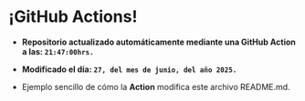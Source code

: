 # ¡GitHub Actions!
* **Repositorio actualizado automáticamente mediante una GitHub Action a las: `21:47:00hrs.`**
* **Modificado el día: `27, del mes de junio, del año 2025.`**

* Ejemplo sencillo de cómo la **Action** modifica este archivo README.md.
